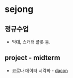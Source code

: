 # sejong

## 정규수업

* 막대, 스캐터 플롯 등.

## project - midterm

* 코로나 데이터 시각화 - [dacon](https://dacon.io/competitions/official/235590/overview/)

